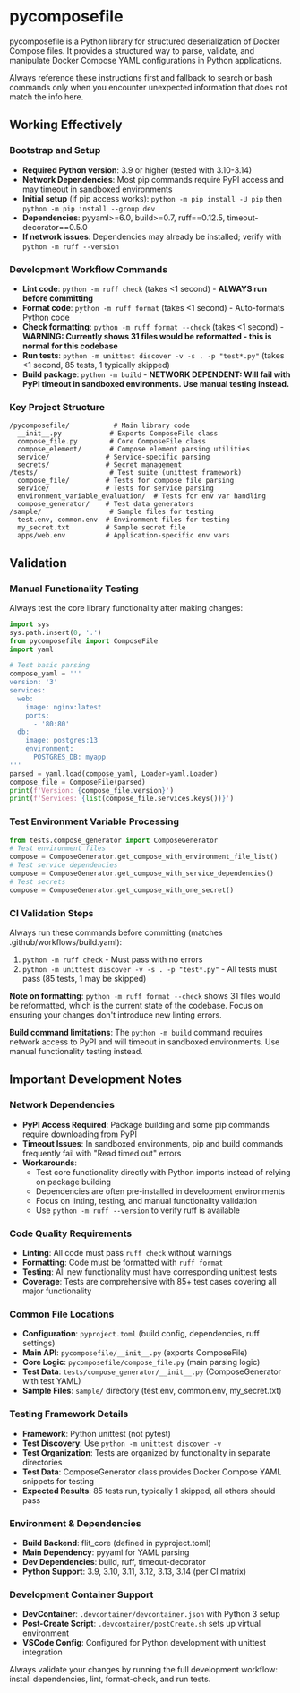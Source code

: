 # pycomposefile

pycomposefile is a Python library for structured deserialization of Docker Compose files. It provides a structured way to parse, validate, and manipulate Docker Compose YAML configurations in Python applications.

Always reference these instructions first and fallback to search or bash commands only when you encounter unexpected information that does not match the info here.

## Working Effectively

### Bootstrap and Setup
- **Required Python version**: 3.9 or higher (tested with 3.10-3.14)
- **Network Dependencies**: Most pip commands require PyPI access and may timeout in sandboxed environments
- **Initial setup** (if pip access works): `python -m pip install -U pip` then `python -m pip install --group dev`
- **Dependencies**: pyyaml>=6.0, build>=0.7, ruff==0.12.5, timeout-decorator==0.5.0
- **If network issues**: Dependencies may already be installed; verify with `python -m ruff --version`

### Development Workflow Commands
- **Lint code**: `python -m ruff check` (takes <1 second) - **ALWAYS run before committing**
- **Format code**: `python -m ruff format` (takes <1 second) - Auto-formats Python code 
- **Check formatting**: `python -m ruff format --check` (takes <1 second) - **WARNING: Currently shows 31 files would be reformatted - this is normal for this codebase**
- **Run tests**: `python -m unittest discover -v -s . -p "test*.py"` (takes <1 second, 85 tests, 1 typically skipped)
- **Build package**: `python -m build` - **NETWORK DEPENDENT: Will fail with PyPI timeout in sandboxed environments. Use manual testing instead.**

### Key Project Structure
```
/pycomposefile/           # Main library code
  __init__.py            # Exports ComposeFile class
  compose_file.py        # Core ComposeFile class
  compose_element/       # Compose element parsing utilities
  service/              # Service-specific parsing
  secrets/              # Secret management
/tests/                  # Test suite (unittest framework)
  compose_file/         # Tests for compose file parsing
  service/              # Tests for service parsing
  environment_variable_evaluation/  # Tests for env var handling
  compose_generator/    # Test data generators
/sample/                 # Sample files for testing
  test.env, common.env  # Environment files for testing
  my_secret.txt         # Sample secret file
  apps/web.env          # Application-specific env vars
```

## Validation

### Manual Functionality Testing
Always test the core library functionality after making changes:

```python
import sys
sys.path.insert(0, '.')
from pycomposefile import ComposeFile
import yaml

# Test basic parsing
compose_yaml = '''
version: '3'
services:
  web:
    image: nginx:latest
    ports:
      - '80:80'
  db:
    image: postgres:13
    environment:
      POSTGRES_DB: myapp
'''
parsed = yaml.load(compose_yaml, Loader=yaml.Loader)
compose_file = ComposeFile(parsed)
print(f'Version: {compose_file.version}')
print(f'Services: {list(compose_file.services.keys())}')
```

### Test Environment Variable Processing
```python
from tests.compose_generator import ComposeGenerator
# Test environment files
compose = ComposeGenerator.get_compose_with_environment_file_list()
# Test service dependencies  
compose = ComposeGenerator.get_compose_with_service_dependencies()
# Test secrets
compose = ComposeGenerator.get_compose_with_one_secret()
```

### CI Validation Steps
Always run these commands before committing (matches .github/workflows/build.yaml):
1. `python -m ruff check` - Must pass with no errors  
2. `python -m unittest discover -v -s . -p "test*.py"` - All tests must pass (85 tests, 1 may be skipped)

**Note on formatting**: `python -m ruff format --check` shows 31 files would be reformatted, which is the current state of the codebase. Focus on ensuring your changes don't introduce new linting errors.

**Build command limitations**: The `python -m build` command requires network access to PyPI and will timeout in sandboxed environments. Use manual functionality testing instead.

## Important Development Notes

### Network Dependencies
- **PyPI Access Required**: Package building and some pip commands require downloading from PyPI
- **Timeout Issues**: In sandboxed environments, pip and build commands frequently fail with "Read timed out" errors
- **Workarounds**: 
  - Test core functionality directly with Python imports instead of relying on package building
  - Dependencies are often pre-installed in development environments
  - Focus on linting, testing, and manual functionality validation
  - Use `python -m ruff --version` to verify ruff is available

### Code Quality Requirements
- **Linting**: All code must pass `ruff check` without warnings
- **Formatting**: Code must be formatted with `ruff format` 
- **Testing**: All new functionality must have corresponding unittest tests
- **Coverage**: Tests are comprehensive with 85+ test cases covering all major functionality

### Common File Locations
- **Configuration**: `pyproject.toml` (build config, dependencies, ruff settings)
- **Main API**: `pycomposefile/__init__.py` (exports ComposeFile)
- **Core Logic**: `pycomposefile/compose_file.py` (main parsing logic)
- **Test Data**: `tests/compose_generator/__init__.py` (ComposeGenerator with test YAML)
- **Sample Files**: `sample/` directory (test.env, common.env, my_secret.txt)

### Testing Framework Details
- **Framework**: Python unittest (not pytest)
- **Test Discovery**: Use `python -m unittest discover -v`
- **Test Organization**: Tests are organized by functionality in separate directories
- **Test Data**: ComposeGenerator class provides Docker Compose YAML snippets for testing
- **Expected Results**: 85 tests run, typically 1 skipped, all others should pass

### Environment & Dependencies
- **Build Backend**: flit_core (defined in pyproject.toml)
- **Main Dependency**: pyyaml for YAML parsing
- **Dev Dependencies**: build, ruff, timeout-decorator
- **Python Support**: 3.9, 3.10, 3.11, 3.12, 3.13, 3.14 (per CI matrix)

### Development Container Support
- **DevContainer**: `.devcontainer/devcontainer.json` with Python 3 setup
- **Post-Create Script**: `.devcontainer/postCreate.sh` sets up virtual environment
- **VSCode Config**: Configured for Python development with unittest integration

Always validate your changes by running the full development workflow: install dependencies, lint, format-check, and run tests.